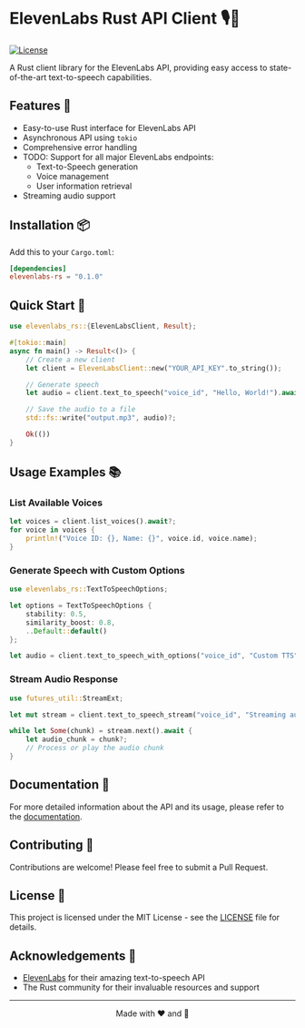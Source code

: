 # ElevenLabs Rust API Client 🎙️🦀

[![License](https://img.shields.io/badge/license-MIT-blue.svg)](LICENSE)

A Rust client library for the ElevenLabs API, providing easy access to state-of-the-art text-to-speech capabilities.

## Features 🚀

- Easy-to-use Rust interface for ElevenLabs API
- Asynchronous API using `tokio`
- Comprehensive error handling
- TODO: Support for all major ElevenLabs endpoints:
  - Text-to-Speech generation
  - Voice management
  - User information retrieval
- Streaming audio support

## Installation 📦

Add this to your `Cargo.toml`:

```toml
[dependencies]
elevenlabs-rs = "0.1.0"
```

## Quick Start 🏁

```rust
use elevenlabs_rs::{ElevenLabsClient, Result};

#[tokio::main]
async fn main() -> Result<()> {
    // Create a new client
    let client = ElevenLabsClient::new("YOUR_API_KEY".to_string());

    // Generate speech
    let audio = client.text_to_speech("voice_id", "Hello, World!").await?;

    // Save the audio to a file
    std::fs::write("output.mp3", audio)?;

    Ok(())
}
```

## Usage Examples 📚

### List Available Voices

```rust
let voices = client.list_voices().await?;
for voice in voices {
    println!("Voice ID: {}, Name: {}", voice.id, voice.name);
}
```

### Generate Speech with Custom Options

```rust
use elevenlabs_rs::TextToSpeechOptions;

let options = TextToSpeechOptions {
    stability: 0.5,
    similarity_boost: 0.8,
    ..Default::default()
};

let audio = client.text_to_speech_with_options("voice_id", "Custom TTS", options).await?;
```

### Stream Audio Response

```rust
use futures_util::StreamExt;

let mut stream = client.text_to_speech_stream("voice_id", "Streaming audio").await?;

while let Some(chunk) = stream.next().await {
    let audio_chunk = chunk?;
    // Process or play the audio chunk
}
```

## Documentation 📖

For more detailed information about the API and its usage, please refer to the [documentation](https://docs.rs/elevenlabs-rs).

## Contributing 🤝

Contributions are welcome! Please feel free to submit a Pull Request.

## License 📄

This project is licensed under the MIT License - see the [LICENSE](LICENSE) file for details.

## Acknowledgements 🙏

- [ElevenLabs](https://elevenlabs.io) for their amazing text-to-speech API
- The Rust community for their invaluable resources and support

---

<p align="center">Made with ❤️ and 🦀</p>
